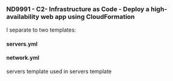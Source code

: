 ### ND9991 - C2- Infrastructure as Code - Deploy a high-availability web app using CloudFormation
I separate to two templates:

#### servers.yml

#### network.yml
servers template used in servers template